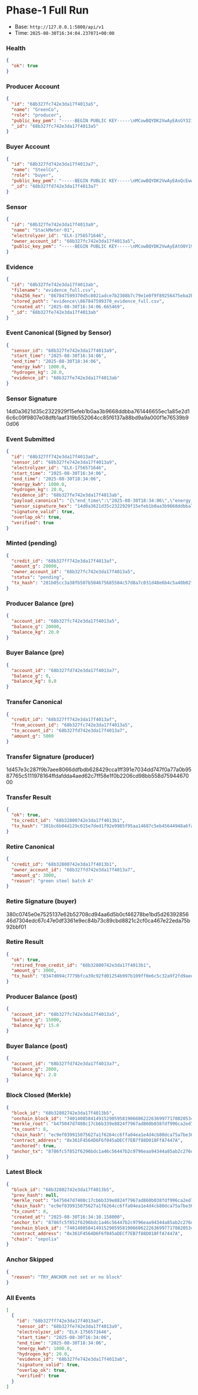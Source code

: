 # Phase-1 Full Run
- Base: `http://127.0.0.1:5000/api/v1`
- Time: `2025-08-30T16:34:04.237071+00:00`

### Health
```json
{
  "ok": true
}
```

### Producer Account
```json
{
  "id": "68b327fc742e3da17f4013a5",
  "name": "GreenCo",
  "role": "producer",
  "public_key_pem": "-----BEGIN PUBLIC KEY-----\nMCowBQYDK2VwAyEAsGY321Kjxyzmv6mJpO1D0hG4JbQLlLRmS/HsFJXpUH0=\n-----END PUBLIC KEY-----\n",
  "_id": "68b327fc742e3da17f4013a5"
}
```

### Buyer Account
```json
{
  "id": "68b327fd742e3da17f4013a7",
  "name": "SteelCo",
  "role": "buyer",
  "public_key_pem": "-----BEGIN PUBLIC KEY-----\nMCowBQYDK2VwAyEAoQcEwwJHPwQSLIgGlyLd4O8D5+9ia71ZcyZ6mhKvZZI=\n-----END PUBLIC KEY-----\n",
  "_id": "68b327fd742e3da17f4013a7"
}
```

### Sensor
```json
{
  "id": "68b327fe742e3da17f4013a9",
  "name": "StackMeter-01",
  "electrolyzer_id": "ELX-1756571646",
  "owner_account_id": "68b327fc742e3da17f4013a5",
  "public_key_pem": "-----BEGIN PUBLIC KEY-----\nMCowBQYDK2VwAyEAtO0Y19OJrx+QGzIGLcRmZri3rt1WVNnV1ahfBkdpXJE=\n-----END PUBLIC KEY-----\n"
}
```

### Evidence
```json
{
  "id": "68b327fe742e3da17f4013ab",
  "filename": "evidence_full.csv",
  "sha256_hex": "867847599370d5c8021adce7b2308b7c79e1e0f9f89256475eba2b4f0f18d0c6",
  "stored_path": "evidence\\867847599370_evidence_full.csv",
  "created_at": "2025-08-30T16:34:06.665469",
  "_id": "68b327fe742e3da17f4013ab"
}
```

### Event Canonical (Signed by Sensor)
```json
{
  "sensor_id": "68b327fe742e3da17f4013a9",
  "start_time": "2025-08-30T16:34:06",
  "end_time": "2025-08-30T18:34:06",
  "energy_kwh": 1000.0,
  "hydrogen_kg": 20.0,
  "evidence_id": "68b327fe742e3da17f4013ab"
}
```

### Sensor Signature
14d0a3621d35c2322929f15efeb1b0aa3b9668ddbba761446655ec1a85e2d16c6c09f9807e08dfb1aaf319b552064cc85f6137a88bd9a9a000f1e76539b90d06

### Event Submitted
```json
{
  "id": "68b327ff742e3da17f4013ad",
  "sensor_id": "68b327fe742e3da17f4013a9",
  "electrolyzer_id": "ELX-1756571646",
  "start_time": "2025-08-30T16:34:06",
  "end_time": "2025-08-30T18:34:06",
  "energy_kwh": 1000.0,
  "hydrogen_kg": 20.0,
  "evidence_id": "68b327fe742e3da17f4013ab",
  "payload_canonical": "{\"end_time\":\"2025-08-30T18:34:06\",\"energy_kwh\":1000.0,\"evidence_id\":\"68b327fe742e3da17f4013ab\",\"hydrogen_kg\":20.0,\"sensor_id\":\"68b327fe742e3da17f4013a9\",\"start_time\":\"2025-08-30T16:34:06\"}",
  "sensor_signature_hex": "14d0a3621d35c2322929f15efeb1b0aa3b9668ddbba761446655ec1a85e2d16c6c09f9807e08dfb1aaf319b552064cc85f6137a88bd9a9a000f1e76539b90d06",
  "signature_valid": true,
  "overlap_ok": true,
  "verified": true
}
```

### Minted (pending)
```json
{
  "credit_id": "68b327ff742e3da17f4013af",
  "amount_g": 20000,
  "owner_account_id": "68b327fc742e3da17f4013a5",
  "status": "pending",
  "tx_hash": "281b05cc3a38fb507b504675685504c57d8a7c031d48e6b4c5a40b02ff0ab8e6"
}
```

### Producer Balance (pre)
```json
{
  "account_id": "68b327fc742e3da17f4013a5",
  "balance_g": 20000,
  "balance_kg": 20.0
}
```

### Buyer Balance (pre)
```json
{
  "account_id": "68b327fd742e3da17f4013a7",
  "balance_g": 0,
  "balance_kg": 0.0
}
```

### Transfer Canonical
```json
{
  "credit_id": "68b327ff742e3da17f4013af",
  "from_account_id": "68b327fc742e3da17f4013a5",
  "to_account_id": "68b327fd742e3da17f4013a7",
  "amount_g": 5000
}
```

### Transfer Signature (producer)
1d457e3c287f9b7aee8066ddfbdb628429cca1ff391e7034dd747f0a77a0b9587765c5111978164ffdafdda4aed62c7ff58e1f0b2206cd98bb558d7594467000

### Transfer Result
```json
{
  "ok": true,
  "to_credit_id": "68b32800742e3da17f4013b1",
  "tx_hash": "301bc6b04d129c015e7ded1f92e9985f95aa14687c5eb45644948a6fa1d42c23"
}
```

### Retire Canonical
```json
{
  "credit_id": "68b32800742e3da17f4013b1",
  "owner_account_id": "68b327fd742e3da17f4013a7",
  "amount_g": 3000,
  "reason": "green steel batch A"
}
```

### Retire Signature (buyer)
380c0745e0e7525137e62b52708cd94aa6d5b0cf46278be1bd5d2639285646d7304edc67c47e0df3361e9ec84b73c89cbd8821c2cf0ca467e22eda75b92bbf01

### Retire Result
```json
{
  "ok": true,
  "retired_from_credit_id": "68b32800742e3da17f4013b1",
  "amount_g": 3000,
  "tx_hash": "0347d094c7779bfca39c92fd01254b997b109ff0e6c5c32a9f2fd9aed1190f24"
}
```

### Producer Balance (post)
```json
{
  "account_id": "68b327fc742e3da17f4013a5",
  "balance_g": 15000,
  "balance_kg": 15.0
}
```

### Buyer Balance (post)
```json
{
  "account_id": "68b327fd742e3da17f4013a7",
  "balance_g": 2000,
  "balance_kg": 2.0
}
```

### Block Closed (Merkle)
```json
{
  "block_id": "68b32802742e3da17f4013b5",
  "onchain_block_id": "74014085841491529059581906606222636997717802053467212386246365037116583828068",
  "merkle_root": "b475047d7408c17cb6b339e8824f7967ad860b038fdf996ca2ed75461b7390be",
  "tx_count": 8,
  "chain_hash": "ec9ef039915075627a1f6264cc6ffa04ea1e4d4cb80dca75a7be303a60b4f919",
  "contract_address": "0x361F4564D6F6f045aDECf7EB7f88D018FfA7447A",
  "anchored": true,
  "anchor_tx": "8786fc5f852f6296bdc1a46c56447b2c9796eaa94344a85ab2c276da68f7f8b4"
}
```

### Latest Block
```json
{
  "block_id": "68b32802742e3da17f4013b5",
  "prev_hash": null,
  "merkle_root": "b475047d7408c17cb6b339e8824f7967ad860b038fdf996ca2ed75461b7390be",
  "chain_hash": "ec9ef039915075627a1f6264cc6ffa04ea1e4d4cb80dca75a7be303a60b4f919",
  "tx_count": 8,
  "created_at": "2025-08-30T16:34:10.158000",
  "anchor_tx": "8786fc5f852f6296bdc1a46c56447b2c9796eaa94344a85ab2c276da68f7f8b4",
  "onchain_block_id": "74014085841491529059581906606222636997717802053467212386246365037116583828068",
  "contract_address": "0x361F4564D6F6f045aDECf7EB7f88D018FfA7447A",
  "chain": "sepolia"
}
```

### Anchor Skipped
```json
{
  "reason": "TRY_ANCHOR not set or no block"
}
```

### All Events
```json
[
  {
    "id": "68b327ff742e3da17f4013ad",
    "sensor_id": "68b327fe742e3da17f4013a9",
    "electrolyzer_id": "ELX-1756571646",
    "start_time": "2025-08-30T16:34:06",
    "end_time": "2025-08-30T18:34:06",
    "energy_kwh": 1000.0,
    "hydrogen_kg": 20.0,
    "evidence_id": "68b327fe742e3da17f4013ab",
    "signature_valid": true,
    "overlap_ok": true,
    "verified": true
  }
]
```

